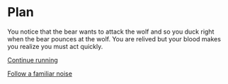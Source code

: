 # Plan

You notice that the bear wants to attack the wolf and so you duck right when the bear pounces at the wolf. You are relived but your blood makes you realize you must act quickly.

[Continue running](weak.md)

[Follow a familiar noise](curious.md) 